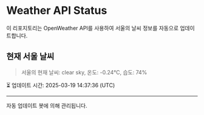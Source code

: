 
# Weather API Status

이 리포지토리는 OpenWeather API를 사용하여 서울의 날씨 정보를 자동으로 업데이트합니다.

## 현재 서울 날씨
> 서울의 현재 날씨: clear sky, 온도: -0.24°C, 습도: 74%

⏳ 업데이트 시간: 2025-03-19 14:37:36 (UTC)

---
자동 업데이트 봇에 의해 관리됩니다.
